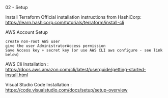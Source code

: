 02 - Setup

Install Terraform
    Official installation instructions from HashiCorp: https://learn.hashicorp.com/tutorials/terraform/install-cli

AWS Account Setup

    create non-root AWS user
    give the user AdministratorAccess permission
    Save Access key + secret key (or use AWS CLI aws configure - see link below)
    
AWS Cli Installation :
	https://docs.aws.amazon.com/cli/latest/userguide/getting-started-install.html
    
Visual Studio Code Installation :
	https://code.visualstudio.com/docs/setup/setup-overview




